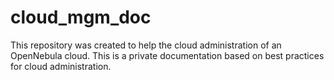 # cloud_mgm_doc
This repository was created to help the cloud administration of an OpenNebula cloud. This is a private documentation based on best practices for cloud administration.

